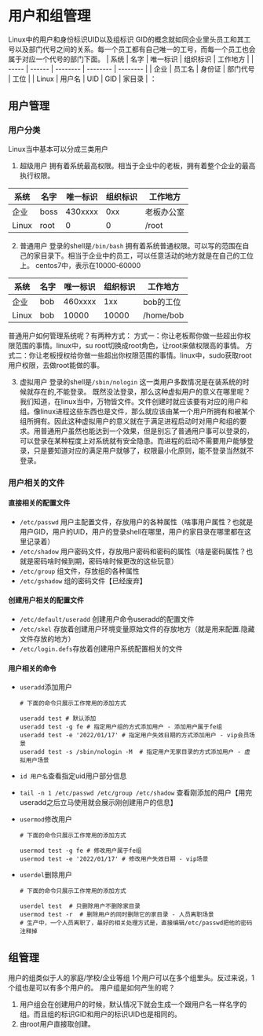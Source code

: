 # 用户和组管理

Linux中的用户和身份标识UID以及组标识 GID的概念就如同企业里头员工和其工号以及部门代号之间的关系。每一个员工都有自己唯一的工号，而每一个员工也会属于对应一个代号的部门下面。
| 系统  | 名字   | 唯一标识 | 组织标识 | 工作地方 |
| ----- | ------ | -------- | -------- | -------- |
| 企业  | 员工名 | 身份证   | 部门代号 | 工位     |
| Linux | 用户名 | UID      | GID      | 家目录   |
：

## 用户管理

### 用户分类

Linux当中基本可以分成三类用户

1. 超级用户
拥有着系统最高权限。相当于企业中的老板，拥有着整个企业的最高执行权限。

| 系统  | 名字 | 唯一标识 | 组织标识 | 工作地方   |
| ----- | ---- | -------- | -------- | ---------- |
| 企业  | boss | 430xxxx  | 0xx      | 老板办公室 |
| Linux | root | 0        | 0        | /root      |

2. 普通用户
登录的shell是`/bin/bash`
拥有着系统普通权限。可以写的范围在自己的家目录下。相当于企业中的员工，可以任意活动的地方就是在自己的工位上。
centos7中，表示在10000-60000

| 系统  | 名字 | 唯一标识 | 组织标识 | 工作地方  |
| ----- | ---- | -------- | -------- | --------- |
| 企业  | bob  | 460xxxx  | 1xx      | bob的工位 |
| Linux | bob  | 10000    | 10000    | /home/bob |

普通用户如何管理系统呢？有两种方式：
方式一：你让老板帮你做一些超出你权限范围的事情。linux中，su root切换成root角色，让root来做权限高的事情。
方式二：你让老板授权给你做一些超出你权限范围的事情。linux中，sudo获取root用户权限，去做root能做的事。

3. 虚拟用户
登录的shell是`/sbin/nologin`
这一类用户多数情况是在装系统的时候就存在的,不能登录。
既然没法登录，那么这种虚拟用户的意义在哪里呢？
我们知道，在linux当中，万物皆文件。文件创建时就应该要有对应的用户和组。像linux进程这些东西也是文件，那么就应该由某一个用户所拥有和被某个组所拥有。因此这种虚拟用户的意义就在于满足进程启动时对用户和组的要求。用普通用户虽然也能达到一个效果，但是别忘了普通用户事可以登录的，可以登录在某种程度上对系统就有安全隐患。而进程的启动不需要用户能够登录，只是要知道对应的满足用户就够了，权限最小化原则，能不登录当然就不登录。

### 用户相关的文件

#### 直接相关的配置文件

- `/etc/passwd` 用户主配置文件，存放用户的各种属性（啥事用户属性？也就是用户GID，用户的UID，用户的登录shell在哪里，用户的家目录在哪里都在这里记录着）
- `/etc/shadow` 用户密码文件，存放用户密码和密码的属性（啥是密码属性？也就是密码啥时候到期，密码啥时候更改的这些玩意）
- `/etc/group` 组文件，存放组的各种属性
- `/etc/gshadow` 组的密码文件【已经废弃】

#### 创建用户相关的配置文件

- `/etc/default/useradd` 创建用户命令useradd的配置文件
- `/etc/skel` 存放着创建用户环境变量原始文件的存放地方（就是用来配置.隐藏文件存放的地方）
- `/etc/login.defs`存放着创建用户系统配置相关的文件

#### 用户相关的命令

- `useradd`添加用户

  ```shell
  # 下面的命令只展示工作常用的添加方式 

  useradd test # 默认添加
  useradd test -g fe # 指定用户组的方式添加用户 - 添加用户属于fe组
  useradd test -e '2022/01/17' # 指定用户失效日期的方式添加用户 - vip会员场景
  useradd test -s /sbin/nologin -M  # 指定用户无家目录的方式添加用户 - 虚拟用户场景
  ```

- `id 用户名`查看指定uid用户部分信息
- `tail -n 1 /etc/passwd /etc/group /etc/shadow` 查看刚添加的用户【用完useradd之后立马使用就会展示刚创建用户的信息】
- `usermod`修改用户

    ```shell
  # 下面的命令只展示工作常用的添加方式 

  usermod test -g fe # 修改用户属于fe组
  usermod test -e '2022/01/17' # 修改用户失效日期 - vip场景
  ```

- `userdel`删除用户

   ```shell
  # 下面的命令只展示工作常用的添加方式 
  
  userdel test  # 只删除用户不删除家目录
  usermod test -r  # 删除用户的同时删除它的家目录 - 人员离职场景
  # 生产中，一个人员离职了，最好的相关处理方式是，直接编辑/etc/passwd把他的密码注释掉
  ```

## 组管理

用户的组类似于人的家庭/学校/企业等组
1个用户可以在多个组里头。反过来说，1个组也是可以有多个用户的。
用户组是如何产生的呢？

1. 用户组会在创建用户的时候，默认情况下就会生成一个跟用户名一样名字的组。而且组的标识GID和用户的标识UID也是相同的。
2. 由root用户直接取创建。

